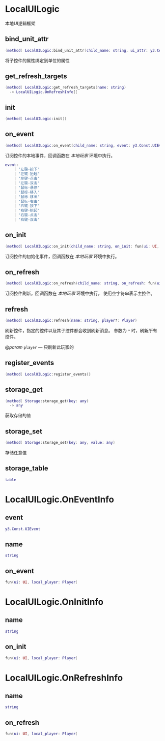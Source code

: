 # LocalUILogic

本地UI逻辑框架

## bind_unit_attr

```lua
(method) LocalUILogic:bind_unit_attr(child_name: string, ui_attr: y3.Const.UIAttr, unit_attr: string|y3.Const.UnitAttr)
```

将子控件的属性绑定到单位的属性
## get_refresh_targets

```lua
(method) LocalUILogic:get_refresh_targets(name: string)
  -> LocalUILogic.OnRefreshInfo[]
```

## init

```lua
(method) LocalUILogic:init()
```

## on_event

```lua
(method) LocalUILogic:on_event(child_name: string, event: y3.Const.UIEvent, callback: fun(ui: UI, local_player: Player))
```

订阅控件的本地事件，回调函数在 *本地玩家* 环境中执行。

```lua
event:
    | '左键-按下'
    | '左键-抬起'
    | '左键-点击'
    | '左键-双击'
    | '鼠标-悬停'
    | '鼠标-移入'
    | '鼠标-移出'
    | '鼠标-右击'
    | '右键-按下'
    | '右键-抬起'
    | '右键-点击'
    | '右键-双击'
```
## on_init

```lua
(method) LocalUILogic:on_init(child_name: string, on_init: fun(ui: UI, local_player: Player))
```

订阅控件的初始化事件，回调函数在 *本地玩家* 环境中执行。
## on_refresh

```lua
(method) LocalUILogic:on_refresh(child_name: string, on_refresh: fun(ui: UI, local_player: Player))
```

订阅控件刷新，回调函数在 *本地玩家* 环境中执行。
使用空字符串表示主控件。
## refresh

```lua
(method) LocalUILogic:refresh(name: string, player?: Player)
```

刷新控件，指定的控件以及其子控件都会收到刷新消息。
参数为 `*` 时，刷新所有控件。

@*param* `player` — 只刷新此玩家的
## register_events

```lua
(method) LocalUILogic:register_events()
```

## storage_get

```lua
(method) Storage:storage_get(key: any)
  -> any
```

 获取存储的值
## storage_set

```lua
(method) Storage:storage_set(key: any, value: any)
```

 存储任意值
## storage_table

```lua
table
```


# LocalUILogic.OnEventInfo

## event

```lua
y3.Const.UIEvent
```

## name

```lua
string
```

## on_event

```lua
fun(ui: UI, local_player: Player)
```


# LocalUILogic.OnInitInfo

## name

```lua
string
```

## on_init

```lua
fun(ui: UI, local_player: Player)
```


# LocalUILogic.OnRefreshInfo

## name

```lua
string
```

## on_refresh

```lua
fun(ui: UI, local_player: Player)
```


